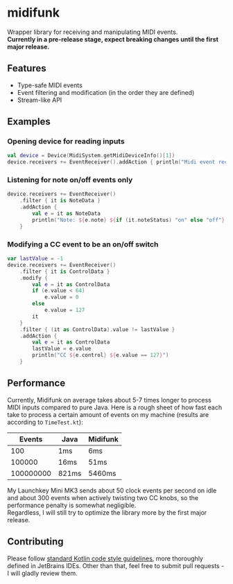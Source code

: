 # midifunk

Wrapper library for receiving and manipulating MIDI events.  
**Currently in a pre-release stage, expect breaking changes until the first major release.**

## Features
* Type-safe MIDI events
* Event filtering and modification (in the order they are defined)
* Stream-like API

## Examples

### Opening device for reading inputs
```kotlin
val device = Device(MidiSystem.getMidiDeviceInfo()[1])
device.receivers += EventReceiver().addAction { println("Midi event received") }
```

### Listening for note on/off events only
```kotlin
device.receivers += EventReceiver()
    .filter { it is NoteData }
    .addAction {
        val e = it as NoteData
        println("Note: ${e.note} ${if (it.noteStatus) "on" else "off"} | Velocity: ${it.velocity}")
    }
```

### Modifying a CC event to be an on/off switch
```kotlin
var lastValue = -1
device.receivers += EventReceiver()
    .filter { it is ControlData }
    .modify {
        val e = it as ControlData
        if (e.value < 64)
            e.value = 0
        else
            e.value = 127
        it
    }
    .filter { (it as ControlData).value != lastValue }
    .addAction {
        val e = it as ControlData
        lastValue = e.value
        println("CC ${e.control} ${e.value == 127}")
    }
```

## Performance
Currently, Midifunk on average takes about 5-7 times longer to process MIDI inputs compared to pure Java.
Here is a rough sheet of how fast each take to process a certain amount of events on my machine (results are according to `TimeTest.kt`):

Events      | Java      | Midifunk
------      | ----      | --------
100         | 1ms       | 6ms
100000      | 16ms      | 51ms
100000000   | 821ms     | 5460ms

My Launchkey Mini MK3 sends about 50 clock events per second on idle and about 300 events when actively twisting two CC knobs, so the performance penalty is somewhat negligible.  
Regardless, I will still try to optimize the library more by the first major release.


## Contributing
Please follow [standard Kotlin code style guidelines][1], more thoroughly defined in JetBrains IDEs.
Other than that, feel free to submit pull requests - I will gladly review them.

[1]: https://kotlinlang.org/docs/reference/coding-conventions.html
